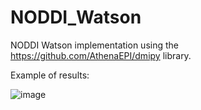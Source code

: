 # NODDI_Watson

NODDI Watson implementation using the https://github.com/AthenaEPI/dmipy library.

Example of results:

![image](https://user-images.githubusercontent.com/49641814/162443456-c7452925-c31e-470e-a484-5dc667a00043.png)
